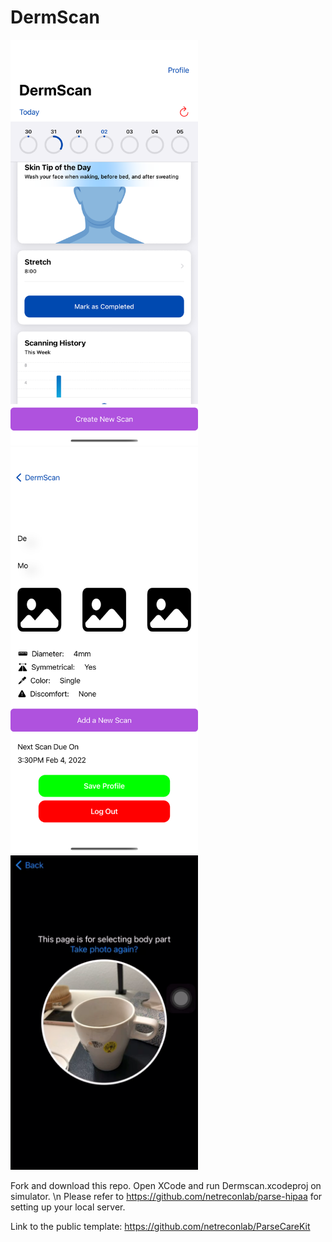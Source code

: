 # DermScan

<img src="https://github.com/hwilliam1/dermscan_merge/blob/main/Simulator%20Screen%20Shot%20-%20iPhone%2013%20Pro%20Max%20-%202022-02-02%20at%2017.53.38.png" width="300">
<img src="https://github.com/hwilliam1/dermscan_merge/blob/main/Simulator%20Screen%20Shot%20-%20iPhone%2013%20Pro%20Max%20-%202022-02-02%20at%2017.53.53.png" width="300">
<img src="https://github.com/hwilliam1/dermscan_merge/blob/main/Screen%20Shot%202022-02-02%20at%205.57.15%20PM.png" width="300">

Fork and download this repo. Open XCode and run Dermscan.xcodeproj on simulator. \n
Please refer to https://github.com/netreconlab/parse-hipaa for setting up your local server.

Link to the public template: https://github.com/netreconlab/ParseCareKit
